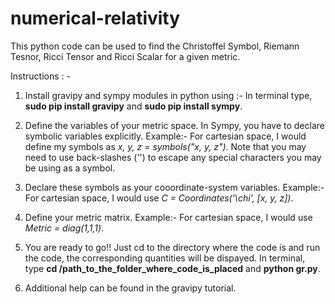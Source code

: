 # numerical-relativity

This python code can be used to find the Christoffel Symbol, Riemann Tesnor, Ricci Tensor and Ricci Scalar for a given metric. 

Instructions : -

1. Install gravipy and sympy modules in python using :- In terminal type, **sudo pip install gravipy** and **sudo pip install sympy**.

2. Define the variables of your metric space. In Sympy, you have to declare symbolic variables explicitly. 
    Example:- For cartesian space, I would define my symbols as _x, y, z = symbols("x, y, z")_. 
    Note that you may need to use back-slashes ('\') to escape any special characters you may be using as a symbol. 
    
3. Declare these symbols as your cooordinate-system variables. 
    Example:- For cartesian space, I would use _C = Coordinates('\chi', [x, y, z])_.

4. Define your metric matrix. 
    Example:- For cartesian space, I would use _Metric = diag(1,1,1)_.

5. You are ready to go!! Just cd to the directory where the code is and run the code, the corresponding quantities will be dispayed. In terminal, type **cd /path_to_the_folder_where_code_is_placed** and **python gr.py**.
   
6. Additional help can be found in the gravipy tutorial. 
